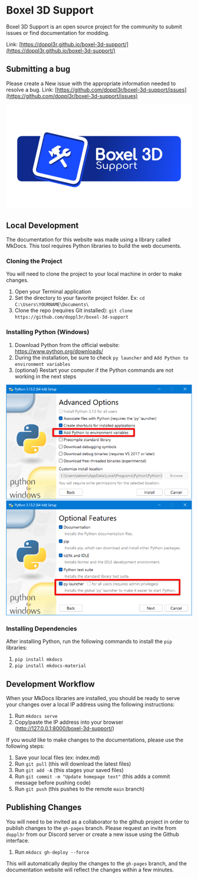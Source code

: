 # Boxel 3D Support

Boxel 3D Support is an open source project for the community to submit issues or find documentation for modding.

Link: [https://doppl3r.github.io/boxel-3d-support/](https://doppl3r.github.io/boxel-3d-support/)

## Submitting a bug

Please create a New issue with the appropriate information needed to resolve a bug. Link: [https://github.com/doppl3r/boxel-3d-support/issues](https://github.com/doppl3r/boxel-3d-support/issues)

![Boxel 3D Support](docs/images/Boxel3DSupportBanner.png)

## Local Development

The documentation for this website was made using a library called MkDocs. This tool requires Python libraries to build the web documents.

### Cloning the Project

You will need to clone the project to your local machine in order to make changes.

1. Open your Terminal application
2. Set the directory to your favorite project folder. Ex: `cd C:\Users\YOURNAME\Documents\`
3. Clone the repo (requires Git installed): `git clone https://github.com/doppl3r/boxel-3d-support`

### Installing Python (Windows)

1. Download Python from the official website: https://www.python.org/downloads/
2. During the installation, be sure to check `py launcher` and `Add Python to environment variables`
3. (optional) Restart your computer if the Python commands are not working in the next steps

![Python Screenshot 1](docs/images/python-screenshot-1.png)
![Python Screenshot 2](docs/images/python-screenshot-2.png)

### Installing Dependencies

After installing Python, run the following commands to install the `pip` libraries:

1. `pip install mkdocs`
2. `pip install mkdocs-material`

## Development Workflow

When your MkDocs libraries are installed, you should be ready to serve your changes over a local IP address using the following instructions:

1. Run `mkdocs serve`
2. Copy/paste the IP address into your browser (http://127.0.0.1:8000/boxel-3d-support/)

If you would like to make changes to the documentations, please use the following steps:

1. Save your local files (ex: index.md)
2. Run `git pull` (this will download the latest files)
2. Run `git add -A` (this stages your saved files)
3. Run `git commit -m "Update homepage text"` (this adds a commit message before pushing code)
4. Run `git push` (this pushes to the remote `main` branch)

## Publishing Changes

You will need to be invited as a collaborator to the github project in order to publish changes to the `gh-pages` branch. Please request an invite from `doppl3r` from our Discord server or create a new issue using the Github interface.

1. Run `mkdocs gh-deploy --force`

This will automatically deploy the changes to the `gh-pages` branch, and the documentation website will reflect the changes within a few minutes.